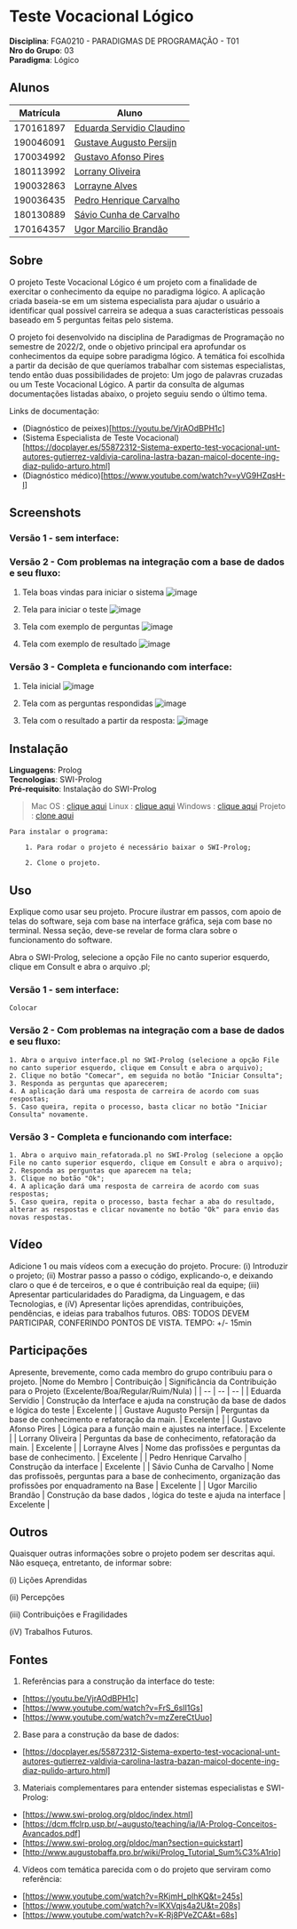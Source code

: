# Teste Vocacional Lógico 

**Disciplina**: FGA0210 - PARADIGMAS DE PROGRAMAÇÃO - T01 <br>
**Nro do Grupo**: 03<br>
**Paradigma**: Lógico<br>

## Alunos

|Matrícula  |  Aluno |
| --------- | ------------------------------------------------------ |
| 170161897 | [Eduarda Servidio Claudino](https://github.com/ServidioEC)      | 
| 190046091 | [Gustave Augusto Persijn](https://github.com/gpersijn) |
| 170034992 | [Gustavo Afonso Pires](https://github.com/GustavoAPS)  |
| 180113992 | [Lorrany Oliveira](https://github.com/Lorranyoliveira) |
| 190032863 | [Lorrayne Alves](https://github.com/LorrayneCardozo)   |
| 190036435 | [Pedro Henrique Carvalho](https://github.com/peh099)   |
| 180130889 | [Sávio Cunha de Carvalho](https://github.com/savioc2)  |
| 170164357 | [Ugor Marcilio Brandão](https://github.com/ubrando)    |

## Sobre 
O projeto Teste Vocacional Lógico é um projeto com a finalidade de exercitar o conhecimento da equipe no paradigma lógico. A aplicação criada baseia-se em um sistema especialista para ajudar o usuário a identificar qual possível carreira se adequa a suas características pessoais baseado em 5 perguntas feitas pelo sistema. 

O projeto foi desenvolvido na disciplina de Paradigmas de Programação no semestre de 2022/2, onde o objetivo principal era aprofundar os conhecimentos da equipe sobre paradigma lógico. A temática foi escolhida a partir da decisão de que queríamos trabalhar com sistemas especialistas, tendo então duas possibilidades de projeto:
Um jogo de palavras cruzadas ou um Teste Vocacional Lógico. A partir da consulta de algumas documentações listadas abaixo, o projeto seguiu sendo o último tema. 

Links de documentação:
*   (Diagnóstico de peixes)[https://youtu.be/VjrAOdBPH1c]
*   (Sistema Especialista de Teste Vocacional)[https://docplayer.es/55872312-Sistema-experto-test-vocacional-unt-autores-gutierrez-valdivia-carolina-lastra-bazan-maicol-docente-ing-diaz-pulido-arturo.html]
*   (Diagnóstico médico)[https://www.youtube.com/watch?v=yVG9HZqsH-I]

## Screenshots

### Versão 1 - sem interface:

### Versão 2 - Com problemas na integração com a base de dados e seu fluxo:
1. Tela boas vindas para iniciar o sistema
![image](https://user-images.githubusercontent.com/52542729/211066119-fb895ca8-ff1e-4915-b296-b8aa9e6be8aa.png)

2. Tela para iniciar o teste
![image](https://user-images.githubusercontent.com/52542729/211066152-04e81dda-5780-4a8a-a429-fd7871801fe9.png)

3. Tela com exemplo de perguntas
![image](https://user-images.githubusercontent.com/52542729/211066179-18872b79-e461-45bb-9301-9170bef57ce9.png)

4. Tela com exemplo de resultado
![image](https://user-images.githubusercontent.com/52542729/211066214-53910917-4f1f-423c-af60-eb99ccf2d095.png)

### Versão 3 - Completa e funcionando com interface:

1. Tela inicial
![image](https://user-images.githubusercontent.com/52542729/211065688-2b2beb19-a9ea-45fb-af1b-cd3af9d6f199.png)

2. Tela com as perguntas respondidas
![image](https://user-images.githubusercontent.com/52542729/211065758-fd2d46cf-8695-437b-9963-0e6d926f5ec5.png)

3. Tela com o resultado a partir da resposta:
![image](https://user-images.githubusercontent.com/52542729/211065778-26e5ced7-a002-41e9-b41d-d68becd4e1c8.png)

## Instalação 
**Linguagens**: Prolog<br>
**Tecnologias**: SWI-Prolog<br>
**Pré-requisito**:  Instalação do SWI-Prolog
> Mac OS    : [clique aqui](https://www.youtube.com/watch?v=sAZbP2cotiM)
> Linux     : [clique aqui](https://www.youtube.com/watch?v=3ghQz1SRJ84)
> Windows   : [clique aqui](https://www.youtube.com/watch?v=FE1d5vauTlU)
> Projeto   : [clone aqui](https://github.com/UnBParadigmas2022-2/2022.2_G3_Logico_TesteVocacional.git)

```
Para instalar o programa:
    
    1. Para rodar o projeto é necessário baixar o SWI-Prolog;

    2. Clone o projeto.
```

## Uso 
Explique como usar seu projeto. Procure ilustrar em passos, com apoio de telas do software, seja com base na interface gráfica, seja com base no terminal. Nessa seção, deve-se revelar de forma clara sobre o funcionamento do software.

Abra o SWI-Prolog, selecione a opção File no canto superior esquerdo, clique em Consult e abra o arquivo .pl;

### Versão 1 - sem interface:
```
Colocar
```

### Versão 2 - Com problemas na integração com a base de dados e seu fluxo:
```
1. Abra o arquivo interface.pl no SWI-Prolog (selecione a opção File no canto superior esquerdo, clique em Consult e abra o arquivo);
2. Clique no botão "Comecar", em seguida no botão "Iniciar Consulta";
3. Responda as perguntas que aparecerem;
4. A aplicação dará uma resposta de carreira de acordo com suas respostas;
5. Caso queira, repita o processo, basta clicar no botão "Iniciar Consulta" novamente.
```

### Versão 3 - Completa e funcionando com interface:
```
1. Abra o arquivo main_refatorada.pl no SWI-Prolog (selecione a opção File no canto superior esquerdo, clique em Consult e abra o arquivo);
2. Responda as perguntas que aparecem na tela;
3. Clique no botão "Ok";
4. A aplicação dará uma resposta de carreira de acordo com suas respostas;
5. Caso queira, repita o processo, basta fechar a aba do resultado, alterar as respostas e clicar novamente no botão "Ok" para envio das novas respostas.
```

## Vídeo
Adicione 1 ou mais vídeos com a execução do projeto.
Procure: 
(i) Introduzir o projeto;
(ii) Mostrar passo a passo o código, explicando-o, e deixando claro o que é de terceiros, e o que é contribuição real da equipe;
(iii) Apresentar particularidades do Paradigma, da Linguagem, e das Tecnologias, e
(iV) Apresentar lições aprendidas, contribuições, pendências, e ideias para trabalhos futuros.
OBS: TODOS DEVEM PARTICIPAR, CONFERINDO PONTOS DE VISTA.
TEMPO: +/- 15min

## Participações
Apresente, brevemente, como cada membro do grupo contribuiu para o projeto.
|Nome do Membro | Contribuição | Significância da Contribuição para o Projeto (Excelente/Boa/Regular/Ruim/Nula) |
| -- | -- | -- |
| Eduarda Servídio  | Construção da Interface e ajuda na construção da base de dados e lógica do teste | Excelente |
| Gustave Augusto Persijn  | Perguntas da base de conhecimento e refatoração da main. | Excelente |
| Gustavo Afonso Pires  | Lógica para a função main e ajustes na interface. | Excelente |
| Lorrany Oliveira  | Perguntas da base de conhecimento, refatoração da main. | Excelente |
| Lorrayne Alves  | Nome das profissões e perguntas da base de conhecimento. | Excelente |
| Pedro Henrique Carvalho  |  Construção da interface | Excelente |
| Sávio Cunha de Carvalho  | Nome das profissoẽs, perguntas para a base de conhecimento, organização das profissões por enquadramento na Base | Excelente |
| Ugor Marcilio Brandão  | Construção da base dados , lógica do teste e ajuda na interface  | Excelente |

## Outros 
Quaisquer outras informações sobre o projeto podem ser descritas aqui. Não esqueça, entretanto, de informar sobre:

(i) Lições Aprendidas

(ii) Percepções

(iii) Contribuições e Fragilidades

(iV) Trabalhos Futuros.

## Fontes

1. Referências para a construção da interface do teste: 
* [https://youtu.be/VjrAOdBPH1c]
* [https://www.youtube.com/watch?v=FrS_6sII1Gs]
* [https://www.youtube.com/watch?v=mzZereCtUuo]

2. Base para a construção da base de dados: 
* [https://docplayer.es/55872312-Sistema-experto-test-vocacional-unt-autores-gutierrez-valdivia-carolina-lastra-bazan-maicol-docente-ing-diaz-pulido-arturo.html]

3. Materiais complementares para entender sistemas especialistas e SWI-Prolog:
* [https://www.swi-prolog.org/pldoc/index.html]
* [https://dcm.ffclrp.usp.br/~augusto/teaching/ia/IA-Prolog-Conceitos-Avancados.pdf]
* [https://www.swi-prolog.org/pldoc/man?section=quickstart]
* [http://www.augustobaffa.pro.br/wiki/Prolog_Tutorial_Sum%C3%A1rio]

4. Vídeos com temática parecida com o do projeto que serviram como referência:
* [https://www.youtube.com/watch?v=RKjmH_plhKQ&t=245s]
* [https://www.youtube.com/watch?v=lKXVqjs4a2U&t=208s]
* [https://www.youtube.com/watch?v=K-Rj8PVeZCA&t=68s]
